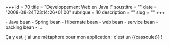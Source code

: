 +++
id = 70
title = "Developpement Web en Java !"
soustitre = ""
date = "2008-08-24T23:14:26+01:00"
rubrique = 10
description = ""
slug = ""
+++

<div class="chapo"></div>
- Java bean
- Spring bean
- Hibernate bean
- web bean
- service bean
- backing bean
- ...

Ça y est, j'ai une métaphore pour mon application : c'est un {{cassoulet}} !